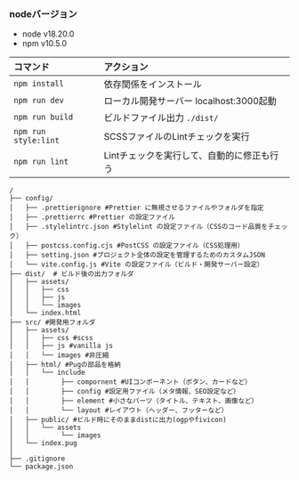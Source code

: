 ### nodeバージョン
- node v18.20.0
- npm v10.5.0


| コマンド                  | アクション                                       |
| :------------------------ | :----------------------------------------------- |
| `npm install`             | 依存関係をインストール                           |
| `npm run dev`             | ローカル開発サーバー localhost:3000起動          |
| `npm run build`           | ビルドファイル出力 `./dist/`                     |
| `npm run style:lint`      | SCSSファイルのLintチェックを実行                 |
| `npm run lint`            | Lintチェックを実行して、自動的に修正も行う       |


```text
/
├── config/
│   ├── .prettierignore #Prettier に無視させるファイルやフォルダを指定
│   ├── .prettierrc #Prettier の設定ファイル
│   ├── .stylelintrc.json #Stylelint の設定ファイル（CSSのコード品質をチェック）
│   ├── postcss.config.cjs #PostCSS の設定ファイル（CSS処理用）
│   ├── setting.json #プロジェクト全体の設定を管理するためのカスタムJSON
│   └── vite.config.js #Vite の設定ファイル（ビルド・開発サーバー設定）
├── dist/  # ビルド後の出力フォルダ
│   ├── assets/
│   │   ├── css
│   │   ├── js
│   │   └── images
│   └── index.html
├── src/ #開発用フォルダ
│   ├── assets/
│   │   ├── css #scss
│   │   ├── js #vanilla js
│   │   └── images #非圧縮
│   ├── html/ #Pugの部品を格納
│   │   └── include
│   │        ├── compornent #UIコンポーネント（ボタン、カードなど）
│   │        ├── config #設定用ファイル（メタ情報、SEO設定など）
│   │        ├── element #小さなパーツ（タイトル、テキスト、画像など）
│   │        └── layout #レイアウト（ヘッダー、フッターなど）
│   ├── public/ #ビルド時にそのままdistに出力(ogpやfivicon)
│   │   └── assets
│   │        └── images
│   └── index.pug
│
├── .gitignore
└── package.json
```
